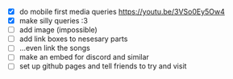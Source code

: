 - [x] do mobile first media queries https://youtu.be/3VSo0Ey5Ow4
- [x] make silly queries :3
- [ ] add image (impossible)
- [ ] add link boxes to nesesary parts
- [ ] ...even link the songs
- [ ] make an embed for discord and similar
- [ ] set up github pages and tell friends to try and visit